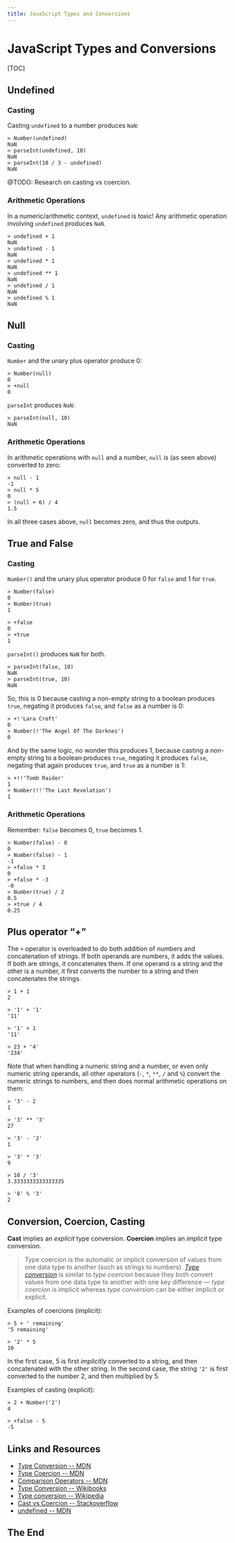```yaml
---
title: JavaScript Types and Conversions
---
```


# JavaScript Types and Conversions

[TOC]

## Undefined

### Casting

Casting `undefined` to a number produces `NaN`:

```node-session
> Number(undefined)
NaN
> parseInt(undefined, 10)
NaN
> parseInt(10 / 3 - undefined)
NaN
```

@TODO: Research on casting vs coercion.

### Arithmetic Operations

In a numeric/arithmetic context, `undefined` is toxic! Any arithmetic operation involving `undefined` produces `NaN`.

```node-session
> undefined + 1
NaN
> undefined - 1
NaN
> undefined * 1
NaN
> undefined ** 1
NaN
> undefined / 1
NaN
> undefined % 1
NaN
```

## Null

### Casting

`Number` and the unary plus operator produce 0:

```node-session
> Number(null)
0
> +null
0
```

`parseInt` produces `NaN`:

```node-session
> parseInt(null, 10)
NaN
```

### Arithmetic Operations

In arithmetic operations with `null` and a number, `null` is (as seen above) converted to zero:

```node-session
> null - 1
-1
> null * 5
0
> (null + 6) / 4
1.5
```

In all three cases above, `null` becomes zero, and thus the outputs.

## True and False

### Casting

`Number()` and the unary plus operator produce 0 for `false` and 1 for `true`.

```node-session
> Number(false)
0
> Number(true)
1

> +false
0
> +true
1
```

`parseInt()` produces `NaN` for both.

```node-session
> parseInt(false, 10)
NaN
> parseInt(true, 10)
NaN
```

So, this is 0 because casting a non-empty string to a boolean produces `true`, negating it produces `false`, and `false` as a number is 0:

```node-session
> +!'Lara Croft'
0
> Number(!'The Angel Of The Darknes')
0
```

And by the same logic, no wonder this produces 1, because casting a non-empty string to a boolean produces `true`, negating it produces `false`, negating that again produces `true`, and `true` as a number is 1:

```node-session
> +!!'Tomb Raider'
1
> Number(!!'The Last Revelation')
1
```

### Arithmetic Operations

Remember: `false` becomes 0, `true` becomes 1.

```node-session
> Number(false) - 0
0
> Number(false) - 1
-1
> +false * 3
0
> +false * -3
-0
> Number(true) / 2
0.5
> +true / 4
0.25
```

## Plus operator “+”

The `+` operator is overloaded to do both addition of numbers and concatenation of strings. If both operands are numbers, it adds the values. If both are strings, it concatenates them. If one operand is a string and the other is a number, it first converts the number to a string and then concatenates the strings.

```node-session
> 1 + 1
2

> '1' + '1'
'11'

> '1' + 1
'11'

> 23 + '4'
'234'
```

Note that when handling a numeric string and a number, or even only numeric string operands, all other operators (`-`, `*`, `**`, `/` and `%`) convert the numeric strings to numbers, and then does normal arithmetic operations on them:

```node-session
> '3' - 2
1

> '3' ** '3'
27

> '3' - '2'
1

> '3' * '3'
9

> 10 / '3'
3.3333333333333335

> '8' % '3'
2
```

## Conversion, Coercion, Casting

**Cast** implies an _explicit_ type conversion. **Coercion** implies an _implicit_ type conversion.

> Type coercion is the automatic or implicit conversion of values from one data type to another (such as strings to numbers). *[Type conversion](https://developer.mozilla.org/en-US/docs/Glossary/Type_conversion)* is similar to *type coercion* because they both convert values from one data type to another with one key difference — *type coercion* is implicit whereas *type conversion* can be either implicit *or* explicit.

Examples of coercions (implicit):

```node-session
> 5 + ' remaining'
'5 remaining'

> '2' * 5
10
```

In the first case, 5 is first _implicitly_ converted to a string, and then concatenated with the other string. In the second case, the string `'2'` is first converted to the number 2, and then multiplied by 5.

Examples of casting (explicit):

```node-session
> 2 + Number('2')
4

> +false - 5
-5
```

## Links and Resources

- [Type Conversion -- MDN](https://developer.mozilla.org/en-US/docs/Glossary/Type_conversion)
- [Type Coercion -- MDN](https://developer.mozilla.org/en-US/docs/Glossary/Type_coercion)
- [Comparison Operators -- MDN](https://developer.mozilla.org/en-US/docs/Web/JavaScript/Reference/Operators/Comparison_Operators)
- [Type Conversion -- Wikibooks](https://en.wikibooks.org/wiki/Computer_Programming/Type_conversion)
- [Type conversion -- Wikipedia](https://en.wikipedia.org/wiki/Type_conversion)
- [Cast vs Coercion -- Stackoverflow](https://stackoverflow.com/questions/8857763/what-is-the-difference-between-casting-and-coercing)
- [undefined -- MDN](https://developer.mozilla.org/en-US/docs/Web/JavaScript/Reference/Global_Objects/undefined)

## The End
